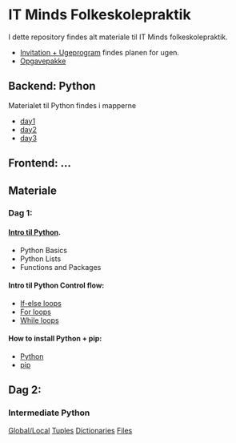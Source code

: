 # IT Minds Folkeskolepraktik

I dette repository findes alt materiale til IT Minds folkeskolepraktik.
- [Invitation + Ugeprogram](https://docs.google.com/document/d/1Pz4iN2EWj15I17AmFaapt5Ub7lZPxjYyyQqoFr_utAA/) findes planen for ugen.
- [Opgavepakke](https://docs.google.com/document/d/1tsG5nReAUyXuP9HtOcvNZtzCNUMXOBjXFf2gi0FHcGk/)


## Backend: Python
Materialet til Python findes i mapperne
- [day1](day1/)
- [day2](day2/)
- [day3](day3/)


## Frontend: ...





## Materiale

### Dag 1:
#### [Intro til Python](https://www.datacamp.com/courses/intro-to-python-for-data-science).
- Python Basics
- Python Lists
- Functions and Packages

#### Intro til Python Control flow:
- [If-else loops](https://www.w3schools.com/python/python_conditions.asp)
- [For loops](https://www.w3schools.com/python/python_while_loops.asp)
- [While loops](https://www.w3schools.com/python/python_for_loops.asp)

#### How to install Python + pip:
- [Python](https://www.youtube.com/watch?v=i-MuSAwgwCU)
- [pip](https://www.geeksforgeeks.org/how-to-install-pip-on-windows/)


## Dag 2:
### Intermediate Python
[Global/Local](https://www.geeksforgeeks.org/global-local-variables-python/)
[Tuples](https://www.geeksforgeeks.org/python-tuples/)
[Dictionaries](https://www.geeksforgeeks.org/python-dictionary/)
[Files](https://www.geeksforgeeks.org/file-handling-python/)
